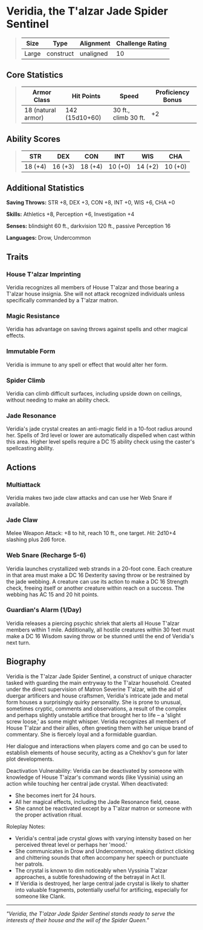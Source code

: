 # Veridia, the T'alzar Jade Spider Sentinel

<link rel="stylesheet" href="../drow_theme.css">

> | **Size** | **Type** | **Alignment** | **Challenge Rating** |
> |----------|----------|---------------|----------------------|
> | Large | construct | unaligned | 10 |

## Core Statistics

> | **Armor Class** | **Hit Points** | **Speed** | **Proficiency Bonus** |
> |-----------------|----------------|-----------|------------------------|
> | 18 (natural armor) | 142 (15d10+60) | 30 ft., climb 30 ft. | +2 |

## Ability Scores

> | **STR** | **DEX** | **CON** | **INT** | **WIS** | **CHA** |
> |---------|---------|---------|---------|---------|---------|
> | 18 (+4) | 16 (+3) | 18 (+4) | 10 (+0) | 14 (+2) | 10 (+0) |

## Additional Statistics

**Saving Throws:** STR +8, DEX +3, CON +8, INT +0, WIS +6, CHA +0

**Skills:** Athletics +8, Perception +6, Investigation +4

**Senses:** blindsight 60 ft., darkvision 120 ft., passive Perception 16

**Languages:** Drow, Undercommon

## Traits

### House T'alzar Imprinting
Veridia recognizes all members of House T'alzar and those bearing a T'alzar house insignia. She will not attack recognized individuals unless specifically commanded by a T'alzar matron.

### Magic Resistance
Veridia has advantage on saving throws against spells and other magical effects.

### Immutable Form
Veridia is immune to any spell or effect that would alter her form.

### Spider Climb
Veridia can climb difficult surfaces, including upside down on ceilings, without needing to make an ability check.

### Jade Resonance
Veridia's jade crystal creates an anti-magic field in a 10-foot radius around her. Spells of 3rd level or lower are automatically dispelled when cast within this area. Higher level spells require a DC 15 ability check using the caster's spellcasting ability.

## Actions

### Multiattack
Veridia makes two jade claw attacks and can use her Web Snare if available.

### Jade Claw
Melee Weapon Attack: +8 to hit, reach 10 ft., one target. *Hit:* 2d10+4 slashing plus 2d6 force.

### Web Snare (Recharge 5-6)
Veridia launches crystallized web strands in a 20-foot cone. Each creature in that area must make a DC 16 Dexterity saving throw or be restrained by the jade webbing. A creature can use its action to make a DC 16 Strength check, freeing itself or another creature within reach on a success. The webbing has AC 15 and 20 hit points.

### Guardian's Alarm (1/Day)
Veridia releases a piercing psychic shriek that alerts all House T'alzar members within 1 mile. Additionally, all hostile creatures within 30 feet must make a DC 16 Wisdom saving throw or be stunned until the end of Veridia's next turn.

## Biography

Veridia is the T'alzar Jade Spider Sentinel, a construct of unique character tasked with guarding the main entryway to the T'alzar household. Created under the direct supervision of Matron Severine T'alzar, with the aid of duergar artificers and house craftsmen, Veridia's intricate jade and metal form houses a surprisingly quirky personality. She is prone to unusual, sometimes cryptic, comments and observations, a result of the complex and perhaps slightly unstable artifice that brought her to life – a 'slight screw loose,' as some might whisper. Veridia recognizes all members of House T'alzar and their allies, often greeting them with her unique brand of commentary. She is fiercely loyal and a formidable guardian.

Her dialogue and interactions when players come and go can be used to establish elements of house security, acting as a Chekhov's gun for later plot developments.

Deactivation Vulnerability:
Veridia can be deactivated by someone with knowledge of House T'alzar's command words (like Vyssinia) using an action while touching her central jade crystal. When deactivated:
- She becomes inert for 24 hours.
- All her magical effects, including the Jade Resonance field, cease.
- She cannot be reactivated except by a T'alzar matron or someone with the proper activation ritual.

Roleplay Notes:
- Veridia's central jade crystal glows with varying intensity based on her perceived threat level or perhaps her 'mood.'
- She communicates in Drow and Undercommon, making distinct clicking and chittering sounds that often accompany her speech or punctuate her patrols.
- The crystal is known to dim noticeably when Vyssinia T'alzar approaches, a subtle foreshadowing of the betrayal in Act II.
- If Veridia is destroyed, her large central jade crystal is likely to shatter into valuable fragments, potentially useful for artificing, especially for someone like Clank.

---

*"Veridia, the T'alzar Jade Spider Sentinel stands ready to serve the interests of their house and the will of the Spider Queen."*